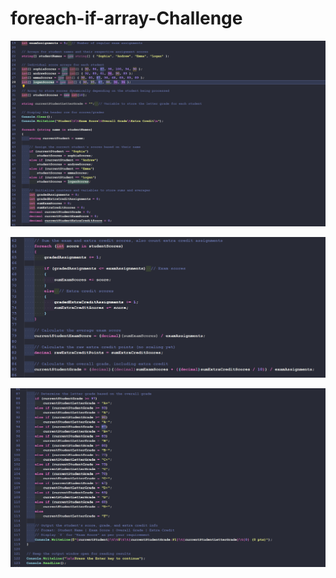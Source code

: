 # foreach-if-array-Challenge


![alt text](image.png)

![alt text](image-1.png)

![alt text](image-2.png)